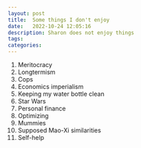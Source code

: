 ```yaml
---
layout: post
title:  Some things I don't enjoy
date:   2022-10-24 12:05:16
description: Sharon does not enjoy things
tags: 
categories: 
---
```


1. Meritocracy
2. Longtermism
3. Cops
4. Economics imperialism
5. Keeping my water bottle clean
6. Star Wars
7. Personal finance
8. Optimizing
9. Mummies
10. Supposed Mao-Xi similarities
11. Self-help
